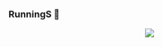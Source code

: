 ### RunningS 👋
<div align=center>
 <a href="https://hits.seeyoufarm.com"><img src="https://hits.seeyoufarm.com/api/count/incr/badge.svg?url=https%3A%2F%2Fgithub.com%2Fhojunking&count_bg=%238D8DAA&title_bg=%23555555&icon=github.svg&icon_color=%23E7E7E7&title=View&edge_flat=false"/></a>
</div>
